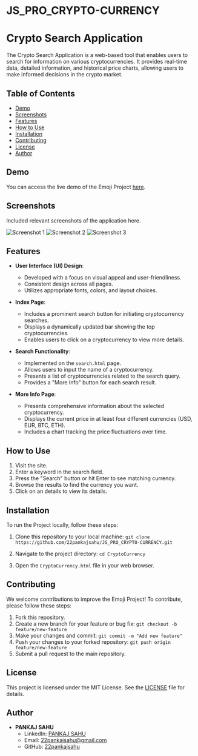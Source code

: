 # JS_PRO_CRYPTO-CURRENCY

# Crypto Search Application

The Crypto Search Application is a web-based tool that enables users to search for information on various cryptocurrencies. It provides real-time data, detailed information, and historical price charts, allowing users to make informed decisions in the crypto market.

## Table of Contents

- [Demo](#demo)
- [Screenshots](#screenshots)
- [Features](#features)
- [How to Use](#how-to-use)
- [Installation](#installation)
- [Contributing](#contributing)
- [License](#license)
- [Author](#author)

## Demo

You can access the live demo of the Emoji Project [here](https://22pankajsahu.github.io/JS_PRO_CRYPTO-CURRENCY/CryptoCurrency.html).

## Screenshots

Included relevant screenshots of the application here.

![Screenshot 1](https://github.com/22pankajsahu/JS_PRO_CRYPTO-CURRENCY/assets/135128502/7d4e7be0-2931-431c-94ca-045cce27b2a8)
![Screenshot 2](https://github.com/22pankajsahu/JS_PRO_CRYPTO-CURRENCY/assets/135128502/01dad0ca-a2e0-420e-9016-a4248981f7a9)
![Screenshot 3](https://github.com/22pankajsahu/JS_PRO_CRYPTO-CURRENCY/assets/135128502/7f6302bd-9059-4f81-8e9f-9e2d552f2f3d)

## Features

- **User Interface (UI) Design**:
  - Developed with a focus on visual appeal and user-friendliness.
  - Consistent design across all pages.
  - Utilizes appropriate fonts, colors, and layout choices.

- **Index Page**:
  - Includes a prominent search button for initiating cryptocurrency searches.
  - Displays a dynamically updated bar showing the top cryptocurrencies.
  - Enables users to click on a cryptocurrency to view more details.

- **Search Functionality**:
  - Implemented on the `search.html` page.
  - Allows users to input the name of a cryptocurrency.
  - Presents a list of cryptocurrencies related to the search query.
  - Provides a "More Info" button for each search result.

- **More Info Page**:
  - Presents comprehensive information about the selected cryptocurrency.
  - Displays the current price in at least four different currencies (USD, EUR, BTC, ETH).
  - Includes a chart tracking the price fluctuations over time.


## How to Use

1. Visit the site.
2. Enter a keyword in the search field.
3. Press the "Search" button or hit Enter to see matching currency.
4. Browse the results to find the currency you want.
5. Click on an details to view its details.

## Installation

To run the Project locally, follow these steps:

1. Clone this repository to your local machine: `git clone https://github.com/22pankajsahu/JS_PRO_CRYPTO-CURRENCY.git`

2. Navigate to the project directory: `cd CryptoCurrency`

3. Open the `CryptoCurrency.html` file in your web browser.

## Contributing

We welcome contributions to improve the Emoji Project! To contribute, please follow these steps:

1. Fork this repository.
2. Create a new branch for your feature or bug fix: `git checkout -b feature/new-feature`
3. Make your changes and commit: `git commit -m "Add new feature"`
4. Push your changes to your forked repository: `git push origin feature/new-feature`
5. Submit a pull request to the main repository.

## License

This project is licensed under the MIT License. See the [LICENSE](LICENSE) file for details.

## Author

- **PANKAJ SAHU**
  - LinkedIn: [PANKAJ SAHU](https://linkedin.com/in/22pankajsahu)
  - Email: [22pankajsahu@gmail.com](mailto:22pankajsahu@gmail.com)
  - GitHub: [22pankajsahu](https://github.com/22pankajsahu)


